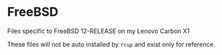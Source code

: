 # FreeBSD
Files specific to FreeBSD 12-RELEASE on my Lenovo Carbon X1

These files will not be auto installed by `rcup` and exist only for reference.
